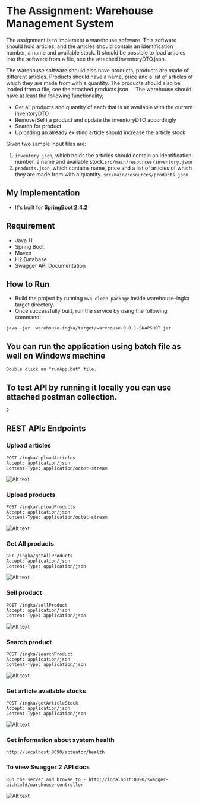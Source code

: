 # The Assignment: Warehouse Management System

The assignment is to implement a warehouse software. This software should hold articles, and the articles should contain an identification number, a name and available stock. It should be possible to load articles into the software from a file, see the attached inventoryDTO.json.

The warehouse software should also have products, products are made of different articles. Products should have a name, price and a list of articles of which they are made from with a quantity. The products should also be loaded from a file, see the attached products.json. 
 
The warehouse should have at least the following functionality;

* Get all products and quantity of each that is an available with the current inventoryDTO
* Remove(Sell) a product and update the inventoryDTO accordingly
* Search for product
* Uploading an already existing article should increase the article stock

Given two sample input files are:

1. `inventory.json`, which holds the articles should contain an identification number, a name and available stock.`src/main/resources/inventory.json`
2. `products.json`, which contains name, price and a list of articles of which they are made from with a quantity. `src/main/resources/products.json`
 

## My Implementation

* It's built for **SpringBoot 2.4.2**

## Requirement
* Java 11
* Spring Boot
* Maven
* H2 Database
* Swagger API Documentation


## How to Run

* Build the project by running `mvn clean package` inside warehouse-ingka target directory.
* Once successfully built, run the service by using the following command:
```
java -jar  warehouse-ingka/target/warehouse-0.0.1-SNAPSHOT.jar

```

## You can run the application using batch file as well on Windows machine
```
Double click on "runApp.bat" file.

```

## To test API by running it locally you can use attached postman collection.
```
?
```


## REST APIs Endpoints
### Upload articles
```
POST /ingka/uploadArticles
Accept: application/json
Content-Type: application/octet-stream
```
![Alt text](src/main/resources/static/uploadarticles.png?raw=true "Optional Title")


### Upload products
```
POST /ingka/uploadProducts
Accept: application/json
Content-Type: application/octet-stream
```
![Alt text](src/main/resources/static/uploadproducts.png?raw=true "Optional Title")


### Get All products
```
GET /ingka/getAllProducts
Accept: application/json
Content-Type: application/json
```
![Alt text](src/main/resources/static/getallproducts.png?raw=true "Optional Title")


### Sell product
```
POST /ingka/sellProduct
Accept: application/json
Content-Type: application/json
```
![Alt text](src/main/resources/static/sellproduct.png?raw=true "Optional Title")


### Search product
```
POST /ingka/searchProduct
Accept: application/json
Content-Type: application/json
```
![Alt text](src/main/resources/static/searchproduct.png?raw=true "Optional Title")


### Get article available stocks 
```
POST /ingka/getArticleStock
Accept: application/json
Content-Type: application/json
```
![Alt text](src/main/resources/static/getarticlestock.png?raw=true "Optional Title")


### Get information about system health
```
http://localhost:8090/actuator/health

```

### To view Swagger 2 API docs
```
Run the server and browse to - http://localhost:8090/swagger-ui.html#/warehouse-controller
```
![Alt text](src/main/resources/static/swagger.png?raw=true "Optional Title")

